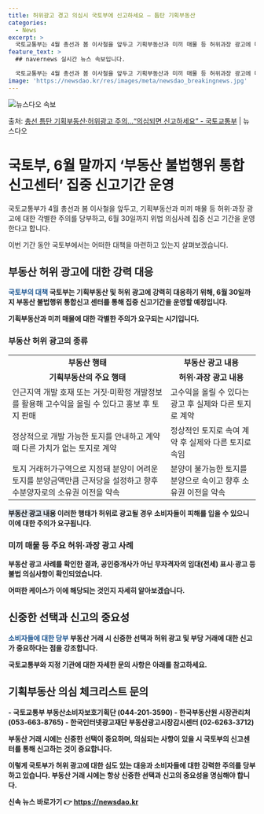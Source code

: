 ```yaml
---
title: 허위광고 경고 의심시 국토부에 신고하세요 – 틈탄 기획부동산
categories:
  - News
excerpt: >
  국토교통부는 4월 총선과 봄 이사철을 앞두고 기획부동산과 미끼 매물 등 허위과장 광고에 대한 각별한 주의를 …
feature_text: >
  ## navernews 실시간 뉴스 속보입니다.

  국토교통부는 4월 총선과 봄 이사철을 앞두고 기획부동산과 미끼 매물 등 허위과장 광고에 대한 각별한 주의를 …
image: 'https://newsdao.kr/res/images/meta/newsdao_breakingnews.jpg'
---
```


![뉴스다오 속보](https://newsdao.kr/res/images/meta/newsdao_breakingnews.jpg)

<p>출처: <a href="https://newsdao.kr/3433" rel="dofollow">총선 틈탄 기획부동산·허위광고 주의…“의심되면 신고하세요” - 국토교통부</a> | 뉴스다오</p>

<h1>국토부, 6월 말까지 ‘부동산 불법행위 통합 신고센터’ 집중 신고기간 운영</h1>

국토교통부가 4월 총선과 봄 이사철을 앞두고, 기획부동산과 미끼 매물 등 허위·과장 광고에 대한 각별한 주의를 당부하고, 6월 30일까지 위법 의심사례 집중 신고 기간을 운영한다고 합니다.

<p data-ke-size="size16">이번 기간 동안 국토부에서는 어떠한 대책을 마련하고 있는지 살펴보겠습니다.</p>

<h2 data-ke-size="size26">부동산 허위 광고에 대한 강력 대응</h2>

<b><span style="color: #1a5490;">국토부의 대책</span><b>
국토부는 기획부동산 및 허위 광고에 강력히 대응하기 위해, 6월 30일까지 부동산 불법행위 통합신고 센터를 통해 집중 신고기간을 운영할 예정입니다.

<p data-ke-size="size16"><b>기획부동산과 미끼 매물에 대한 각별한 주의가 요구되는 시기입니다.</p>

<h3>부동산 허위 광고의 종류</h3>

<table>
  <tr>
    <td style="text-align: center; height: 17px;"><b>부동산 행태</b></td>
    <td style="text-align: center; height: 17px;"><b>부동산 광고 내용</b></td>
  </tr>
  <tr>
    <td style="text-align: center; height: 17px;"><b>기획부동산의 주요 행태</b></td>
    <td style="text-align: center; height: 17px;"><b>허위·과장 광고 내용</b></td>
  </tr>
  <tr>
    <td>인근지역 개발 호재 또는 거짓·미확정 개발정보를 활용해 고수익을 올릴 수 있다고 홍보 후 토지 판매</td>
    <td>고수익을 올릴 수 있다는 광고 후 실제와 다른 토지로 계약</td>
  </tr>
  <tr>
    <td>정상적으로 개발 가능한 토지를 안내하고 계약 때 다른 가치가 없는 토지로 계약</td>
    <td>정상적인 토지로 속여 계약 후 실제와 다른 토지로 속임</td>
  </tr>
  <tr>
    <td>토지 거래허가구역으로 지정돼 분양이 어려운 토지를 분양금액만큼 근저당을 설정하고 향후 수분양자로의 소유권 이전을 약속</td>
    <td>분양이 불가능한 토지를 분양으로 속이고 향후 소유권 이전을 약속</td>
  </tr>
</table>

<b><span style="background-color: #21538527;">부동산 광고 내용</b>
이러한 행태가 허위로 광고될 경우 소비자들이 피해를 입을 수 있으니 이에 대한 주의가 요구됩니다.</span></b>

<h3>미끼 매물 등 주요 허위·과장 광고 사례</h3>

부동산 광고 사례를 확인한 결과, 공인중개사가 아닌 무자격자의 임대(전세) 표시·광고 등 불법 의심사항이 확인되었습니다.

<p data-ke-size="size16">어떠한 케이스가 이에 해당되는 것인지 자세히 알아보겠습니다.</p>

<h2 data-ke-size="size26">신중한 선택과 신고의 중요성</h2>

<b><span style="color: #1a5490;">소비자들에 대한 당부</b>
부동산 거래 시 신중한 선택과 허위 광고 및 부당 거래에 대한 신고가 중요하다는 점을 강조합니다.</span></b>

<p data-ke-size="size16">국토교통부와 지정 기관에 대한 자세한 문의 사항은 아래를 참고하세요.</p>

<h2>기획부동산 의심 체크리스트 문의</h2>
- 국토교통부 부동산소비자보호기획단 (044-201-3590)
- 한국부동산원 시장관리처 (053-663-8765)
- 한국인터넷광고재단 부동산광고시장감시센터 (02-6263-3712)

<p data-ke-size="size16">부동산 거래 시에는 신중한 선택이 중요하며, 의심되는 사항이 있을 시 국토부의 신고센터를 통해 신고하는 것이 중요합니다.</p>

이렇게 국토부가 허위 광고에 대한 심도 있는 대응과 소비자들에 대한 강력한 주의를 당부하고 있습니다. 부동산 거래 시에는 항상 신중한 선택과 신고의 중요성을 명심해야 합니다. 

신속 뉴스 바로가기 👉 <a href="https://newsdao.kr" rel="dofollow">https://newsdao.kr</a>


